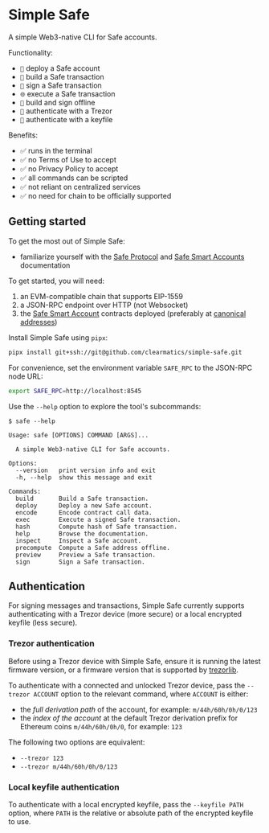 # Simple Safe

A simple Web3-native CLI for Safe accounts.

Functionality:

- `🚀` deploy a Safe account
- `📝` build a Safe transaction
- `🔏` sign a Safe transaction
- `🌐` execute a Safe transaction
- `🔌` build and sign offline
- `🪪` authenticate with a Trezor
- `🪪` authenticate with a keyfile

Benefits:

- ✅ runs in the terminal
- ✅ no Terms of Use to accept
- ✅ no Privacy Policy to accept
- ✅ all commands can be scripted
- ✅ not reliant on centralized services
- ✅ no need for chain to be officially supported

## Getting started

To get the most out of Simple Safe:

- familiarize yourself with the
  [Safe Protocol](https://github.com/safe-global/safe-smart-account/blob/v1.4.1/docs/overview.md)
  and
  [Safe Smart Accounts](https://docs.safe.global/advanced/smart-account-overview)
  documentation

To get started, you will need:

1. an EVM-compatible chain that supports EIP-1559
2. a JSON-RPC endpoint over HTTP (not Websocket)
3. the [Safe Smart Account](https://github.com/safe-global/safe-smart-account)
   contracts deployed (preferably at
   [canonical addresses](https://github.com/safe-global/safe-singleton-factory?tab=readme-ov-file#how-to-get-the-singleton-deployed-to-your-network))

Install Simple Safe using `pipx`:

```sh
pipx install git+ssh://git@github.com/clearmatics/simple-safe.git
```

For convenience, set the environment variable `SAFE_RPC` to the JSON-RPC node
URL:

```sh
export SAFE_RPC=http://localhost:8545
```

Use the `--help` option to explore the tool's subcommands:

```console
$ safe --help

Usage: safe [OPTIONS] COMMAND [ARGS]...

  A simple Web3-native CLI for Safe accounts.

Options:
  --version   print version info and exit
  -h, --help  show this message and exit

Commands:
  build       Build a Safe transaction.
  deploy      Deploy a new Safe account.
  encode      Encode contract call data.
  exec        Execute a signed Safe transaction.
  hash        Compute hash of Safe transaction.
  help        Browse the documentation.
  inspect     Inspect a Safe account.
  precompute  Compute a Safe address offline.
  preview     Preview a Safe transaction.
  sign        Sign a Safe transaction.
```

## Authentication

For signing messages and transactions, Simple Safe currently supports
authenticating with a Trezor device (more secure) or a local encrypted keyfile
(less secure).

### Trezor authentication

Before using a Trezor device with Simple Safe, ensure it is running the latest
firmware version, or a firmware version that is supported by
[trezorlib](https://github.com/trezor/trezor-firmware/blob/main/python/README.md#firmware-version-requirements).

To authenticate with a connected and unlocked Trezor device, pass the
`--trezor ACCOUNT` option to the relevant command, where `ACCOUNT` is either:

- the _full derivation path_ of the account, for example: `m/44h/60h/0h/0/123`
- the _index of the account_ at the default Trezor derivation prefix for
  Ethereum coins `m/44h/60h/0h/0`, for example: `123`

The following two options are equivalent:

- `--trezor 123`
- `--trezor m/44h/60h/0h/0/123`

### Local keyfile authentication

To authenticate with a local encrypted keyfile, pass the `--keyfile PATH`
option, where `PATH` is the relative or absolute path of the encrypted keyfile
to use.
